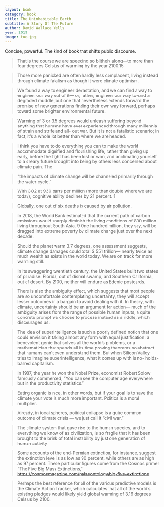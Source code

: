 ```yaml
---
layout: book
category: book
title: The Uninhabitable Earth
subtitle: A Story Of The Future
author: David Wallace Wells
year: 2019
image: tue.jpg
---
```

Concise, powerful.  The kind of book that shifts public discourse.

> That is the course we are speeding so blithely along—to more than four degrees Celsius of warming by the year 2100.15

> Those more panicked are often hardly less complacent, living instead through climate fatalism as though it were climate optimism.

> We found a way to engineer devastation, and we can find a way to engineer our way out of it— or, rather, engineer our way toward a degraded muddle, but one that nevertheless extends forward the promise of new generations finding their own way forward, perhaps toward some brighter environmental future.

> Warming of 3 or 3.5 degrees would unleash suffering beyond anything that humans have ever experienced through many millennia of strain and strife and all- out war. But it is not a fatalistic scenario; in fact, it’s a whole lot better than where we are headed.

> I think you have to do everything you can to make the world accommodate dignified and flourishing life, rather than giving up early, before the fight has been lost or won, and acclimating yourself to a dreary future brought into being by others less concerned about climate pain. The

> “the impacts of climate change will be channeled primarily through the water cycle.”

> With CO2 at 930 parts per million (more than double where we are today), cognitive ability declines by 21 percent. 1

> Globally, one out of six deaths is caused by air pollution.

> In 2018, the World Bank estimated that the current path of carbon emissions would sharply diminish the living conditions of 800 million living throughout South Asia. 9 One hundred million, they say, will be dragged into extreme poverty by climate change just over the next decade.

> Should the planet warm 3.7 degrees, one assessment suggests, climate change damages could total $ 551 trillion— nearly twice as much wealth as exists in the world today. We are on track for more warming still.

> In its swaggering twentieth century, the United States built two states of paradise: Florida, out of dismal swamp, and Southern California, out of desert. By 2100, neither will endure as Edenic postcards.

> There is also the ambiguity effect, which suggests that most people are so uncomfortable contemplating uncertainty, they will accept lesser outcomes in a bargain to avoid dealing with it. In theory, with climate, uncertainty should be an argument for action— much of the ambiguity arises from the range of possible human inputs, a quite concrete prompt we choose to process instead as a riddle, which discourages us.

> The idea of superintelligence is such a poorly defined notion that one could envision it taking almost any form with equal justification: a benevolent genie that solves all the world’s problems, or a mathematician that spends all its time proving theorems so abstract that humans can’t even understand them. But when Silicon Valley tries to imagine superintelligence, what it comes up with is no- holds- barred capitalism.

> In 1987, the year he won the Nobel Prize, economist Robert Solow famously commented, “You can see the computer age everywhere but in the productivity statistics.”

> Eating organic is nice, in other words, but if your goal is to save the climate your vote is much more important. Politics is a moral multiplier.

> Already, in local spheres, political collapse is a quite common outcome of climate crisis — we just call it “civil war.”

> The climate system that gave rise to the human species, and to everything we know of as civilization, is so fragile that it has been brought to the brink of total instability by just one generation of human activity

> Some accounts of the end-Permian extinction, for instance, suggest the extinction level is as low as 90 percent, while others are as high as 97 percent. These particular figures come from the Cosmos primer “The Five Big Mass Extinctions,” https://cosmosmagazine.com/palaeontology/big-five-extinctions.

> Perhaps the best reference for all of the various predictive models is the Climate Action Tracker, which calculates that all of the world’s existing pledges would likely yield global warming of 3.16 degrees Celsius by 2100.

